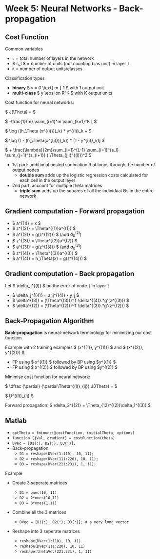 <script type="text/x-mathjax-config">
  MathJax.Hub.Config({
    tex2jax: {inlineMath: [["$","$"],["\\(","\\)"]]}
  });
</script>
<script async
  src="https://cdnjs.cloudflare.com/ajax/libs/mathjax/2.7.2/MathJax.js?config=TeX-MML-AM_CHTML">
</script>

# Week 5: Neural Networks - Back-propagation

## Cost Function

Common variables
- `L` = total number of layers in the network
- $ s_l $ = number of units (not counting bias unit) in layer `l`
- `K` = number of output units/classes

Classification types

- **binary** $ y = 0 \text{ or } 1 $ with 1 output unit
- **multi-class** $ y \epsilon R^K $ with K output units

Cost function for neural networks:

$ J(\Theta) = $

$ -\frac{1}{m} \sum_{i=1}^m \sum_{k=1}^K [ $

$ \log ((h_\Theta (x^{(i)}))_k) * y^{(i)}_k + $

$ \log (1 - (h_\Theta(x^{(i)}))_k)) * (1 - y^{(i)}_k)] $ 

$ + \frac{\lambda}{2m}\sum_{l=1}^{L-1} \sum_{i=1}^{s_l} \sum_{j=1}^{s_{l+1}} ( \Theta_{j,i}^{(l)})^2 $

- 1st part: additional nested summation that loops through the number of output nodes
  - **double sum** adds up the logistic regression costs calculated for each cell in the output layer
- 2nd part: account for multiple theta matrices
  - **triple sum** adds up the squares of all the individual Θs in the entire network

## Gradient computation - Forward propagation

- $ a^{(1)} = x ​$
- $ z^{(2)} = \Theta^{(1)}a^{(1)} $
- $ a^{(2)} = g(z^{(2)}) $ (add $a_0^{(2)}$)
- $ z^{(3)} = \Theta^{(2)}a^{(2)} $
- $ a^{(3)} = g(z^{(3)}) $ (add $a_0^{(3)}$)
- $ z^{(4)} = \Theta^{(3)}a^{(3)} $
- $ a^{(4)} = h_\Theta(x) = g(z^{(4)}) $

## Gradient computation - Back propagation

Let $ \delta_j^{(l)} $ be the error of node `j` in layer `l`

- $ \delta_j^{(4)} = a_j^{(4)} - y_j $
- $ \delta^{(3)} = (\Theta^{(3)})^T \delta^{(4)}.*g'(z^{(3)}) $
- $ \delta^{(2)} = (\Theta^{(2)})^T \delta^{(3)}.*g'(z^{(2)}) $

## Back-Propagation Algorithm

**Back-propagation** is neural-network terminology for minimizing our cost function.

Example with 2 training examples $ (x^{(1)}, y^{(1)})  $ and  $ (x^{(2)}, y^{(2)})  $

- FP using $ x^{(1)} $ followed by BP using $y^{(1)} $
- FP using $ x^{(2)} $ followed by BP using $y^{(2)} $

Minimise cost function for neural network:

$ \dfrac {\partial} {\partial\Theta^{(l)}_{ij}} J(\Theta) = $

$ D^{(l)}_{ij} $ 

Forward propagation: $ \delta_2^{(2)} = \Theta_{12}^{(2)}\delta_1^{(3)} $

## Matlab

- `optTheta = fminunc(@costFunction, initialTheta, options)`
- `function [jVal, gradient] = costFunction(theta)`
- `DVec = [D1(:); D2(:); D3(:)];`
- Back-propagation
  - `D1 = reshape(DVec(1:110), 10, 11);`
  - `D2 = reshape(DVec(111:220), 10, 11);`
  - `D3 = reshape(DVec(221:231), 1, 11);` 

Example

- Create 3 seperate matrices

  - `D1 = ones(10, 11)`
  - `D2 = 2*ones(10,11)`
  - `D3 = 3*ones(1,11)`

- Combine all the 3 matrices

  - `DVec = [D1(:); D2(:); D3(:)]; # a very long vector` 

- Reshape into 3 seperate matrices

  - `reshape(DVec(1:110), 10, 11)`
  - `reshape(DVec(111:220), 10, 11)`
  - `reshape(thetaVec(221:231), 1, 11)`

  ​